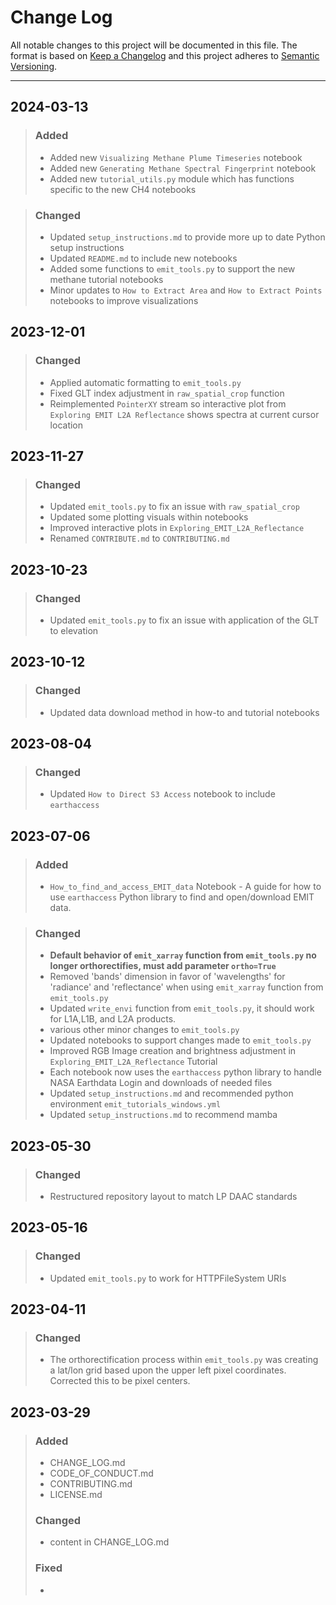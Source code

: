 # Change Log

All notable changes to this project will be documented in this file.
The format is based on [Keep a Changelog](http://keepachangelog.com/)
and this project adheres to [Semantic Versioning](http://semver.org/).
_________________________________________________________________________

## 2024-03-13

> ### Added
>
> - Added new `Visualizing Methane Plume Timeseries` notebook  
> - Added new `Generating Methane Spectral Fingerprint` notebook
> - Added new `tutorial_utils.py` module which has functions specific to the new CH4 notebooks  

> ### Changed
>
> - Updated `setup_instructions.md` to provide more up to date Python setup instructions  
> - Updated `README.md` to include new notebooks  
> - Added some functions to `emit_tools.py` to support the new methane tutorial notebooks
> - Minor updates to `How to Extract Area` and `How to Extract Points` notebooks to improve visualizations

## 2023-12-01

> ### Changed
>
> - Applied automatic formatting to `emit_tools.py`  
> - Fixed GLT index adjustment in `raw_spatial_crop` function
> - Reimplemented `PointerXY` stream so interactive plot from `Exploring EMIT L2A Reflectance` shows spectra at current cursor location

## 2023-11-27

> ### Changed
>
> - Updated `emit_tools.py` to fix an issue with `raw_spatial_crop`
> - Updated some plotting visuals within notebooks
> - Improved interactive plots in `Exploring_EMIT_L2A_Reflectance`
> - Renamed `CONTRIBUTE.md` to `CONTRIBUTING.md`

## 2023-10-23

> ### Changed
>
> - Updated `emit_tools.py` to fix an issue with application of the GLT to elevation

## 2023-10-12

> ### Changed
>
> - Updated data download method in how-to and tutorial notebooks

## 2023-08-04

> ### Changed
>
> - Updated `How to Direct S3 Access` notebook to include `earthaccess`

## 2023-07-06

> ### Added
>
> - `How_to_find_and_access_EMIT_data` Notebook - A guide for how to use `earthaccess` Python library to find and open/download EMIT data.

> ### Changed
>
> - **Default behavior of `emit_xarray` function from `emit_tools.py` no longer orthorectifies, must add parameter `ortho=True`**
> - Removed 'bands' dimension in favor of 'wavelengths' for 'radiance' and 'reflectance' when using `emit_xarray` function from `emit_tools.py`
> - Updated `write_envi` function from `emit_tools.py`, it should work for L1A,L1B, and L2A products.
> - various other minor changes to `emit_tools.py`
> - Updated notebooks to support changes made to `emit_tools.py`
> - Improved RGB Image creation and brightness adjustment in `Exploring_EMIT_L2A_Reflectance` Tutorial
> - Each notebook now uses the `earthaccess` python library to handle NASA Earthdata Login and downloads of needed files
> - Updated `setup_instructions.md` and recommended python environment `emit_tutorials_windows.yml`
> - Updated `setup_instructions.md` to recommend mamba

## 2023-05-30

> ### Changed
>
> - Restructured repository layout to match LP DAAC standards

## 2023-05-16
>
> ### Changed
>
> - Updated `emit_tools.py` to work for HTTPFileSystem URIs

## 2023-04-11
>
> ### Changed
>
> - The orthorectification process within `emit_tools.py` was creating a lat/lon grid based upon the upper left pixel coordinates. Corrected this to be pixel centers.

## 2023-03-29
  
> ### Added
>
> - CHANGE_LOG.md
> - CODE_OF_CONDUCT.md
> - CONTRIBUTING.md
> - LICENSE.md
>
> ### Changed
>
> - content in CHANGE_LOG.md
>
> ### Fixed
>
> -
